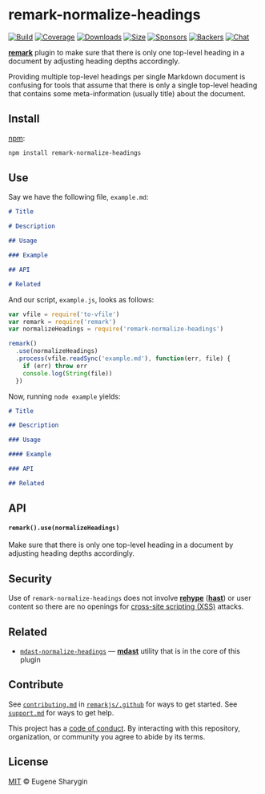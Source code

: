 # remark-normalize-headings

[![Build][build-badge]][build]
[![Coverage][coverage-badge]][coverage]
[![Downloads][downloads-badge]][downloads]
[![Size][size-badge]][size]
[![Sponsors][sponsors-badge]][collective]
[![Backers][backers-badge]][collective]
[![Chat][chat-badge]][chat]

[**remark**][remark] plugin to make sure that there is only one top-level
heading in a document by adjusting heading depths accordingly.

Providing multiple top-level headings per single Markdown document is confusing
for tools that assume that there is only a single top-level heading that
contains some meta-information (usually title) about the document.

## Install

[npm][]:

```sh
npm install remark-normalize-headings
```

## Use

Say we have the following file, `example.md`:

```markdown
# Title

# Description

## Usage

### Example

## API

# Related
```

And our script, `example.js`, looks as follows:

```js
var vfile = require('to-vfile')
var remark = require('remark')
var normalizeHeadings = require('remark-normalize-headings')

remark()
  .use(normalizeHeadings)
  .process(vfile.readSync('example.md'), function(err, file) {
    if (err) throw err
    console.log(String(file))
  })
```

Now, running `node example` yields:

```markdown
# Title

## Description

### Usage

#### Example

### API

## Related
```

## API

#### `remark().use(normalizeHeadings)`

Make sure that there is only one top-level heading in a document by adjusting
heading depths accordingly.

## Security

Use of `remark-normalize-headings` does not involve [**rehype**][rehype]
([**hast**][hast]) or user content so there are no openings for
[cross-site scripting (XSS)][xss] attacks.

## Related

*   [`mdast-normalize-headings`][mdast-normalize-headings]
    — [**mdast**][mdast] utility that is in the core of this plugin

## Contribute

See [`contributing.md`][contributing] in [`remarkjs/.github`][health] for ways
to get started.
See [`support.md`][support] for ways to get help.

This project has a [code of conduct][coc].
By interacting with this repository, organization, or community you agree to
abide by its terms.

## License

[MIT][license] © Eugene Sharygin

[build-badge]: https://img.shields.io/travis/remarkjs/remark-normalize-headings/master.svg

[build]: https://travis-ci.org/remarkjs/remark-normalize-headings

[coverage-badge]: https://img.shields.io/codecov/c/github/remarkjs/remark-normalize-headings.svg

[coverage]: https://codecov.io/github/remarkjs/remark-normalize-headings

[downloads-badge]: https://img.shields.io/npm/dm/remark-normalize-headings.svg

[downloads]: https://www.npmjs.com/package/remark-normalize-headings

[size-badge]: https://img.shields.io/bundlephobia/minzip/remark-normalize-headings.svg

[size]: https://bundlephobia.com/result?p=remark-normalize-headings

[sponsors-badge]: https://opencollective.com/unified/sponsors/badge.svg

[backers-badge]: https://opencollective.com/unified/backers/badge.svg

[collective]: https://opencollective.com/unified

[chat-badge]: https://img.shields.io/badge/chat-spectrum-7b16ff.svg

[chat]: https://spectrum.chat/unified/remark

[npm]: https://docs.npmjs.com/cli/install

[health]: https://github.com/remarkjs/.github

[contributing]: https://github.com/remarkjs/.github/blob/master/contributing.md

[support]: https://github.com/remarkjs/.github/blob/master/support.md

[coc]: https://github.com/remarkjs/.github/blob/master/code-of-conduct.md

[license]: license

[remark]: https://github.com/remarkjs/remark

[mdast]: https://github.com/syntax-tree/mdast

[mdast-normalize-headings]: https://github.com/syntax-tree/mdast-normalize-headings

[xss]: https://en.wikipedia.org/wiki/Cross-site_scripting

[rehype]: https://github.com/rehypejs/rehype

[hast]: https://github.com/syntax-tree/hast
